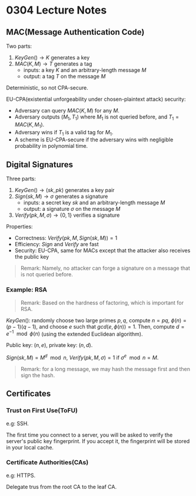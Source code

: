 # 0304 Lecture Notes

## MAC(Message Authentication Code)

Two parts:

1. $KeyGen() \rightarrow K$ generates a key
2. $MAC(K, M) \rightarrow T$ generates a tag
    - inputs: a key $K$ and an arbitrary-length message $M$
    - output: a tag $T$ on the message $M$

Deterministic, so not CPA-secure.

EU-CPA(existential unforgeability under chosen-plaintext attack) security:

- Adversary can query $MAC(K, M)$ for any $M$.
- Adversary outputs $(M_1, T_1)$ where $M_1$ is not queried before, and $T_1 = MAC(K, M_1)$.
- Adversary wins if $T_1$ is a valid tag for $M_1$.
- A scheme is EU-CPA-secure if the adversary wins with negligible probability in polynomial time.

## Digital Signatures

Three parts:

1. $KeyGen() \rightarrow (sk, pk)$ generates a key pair
2. $Sign(sk, M) \rightarrow \sigma$ generates a signature
    - inputs: a secret key $sk$ and an arbitrary-length message $M$
    - output: a signature $\sigma$ on the message $M$
3. $Verify(pk, M, \sigma) \rightarrow \{0, 1\}$ verifies a signature

Properties:

- Correctness: $Verify(pk, M, Sign(sk, M)) = 1$
- Efficiency: $Sign$ and $Verify$ are fast
- Security: EU-CPA, same for MACs except that the attacker also receives the public key

> Remark: Namely, no attacker can forge a signature on a message that is not queried before.

### Example: RSA

> Remark: Based on the hardness of factoring, which is important for RSA.

$KeyGen()$: randomly choose two large primes $p, q$, compute $n = pq$, $\phi(n) = (p-1)(q-1)$, and choose $e$ such that $gcd(e, \phi(n)) = 1$. Then, compute $d = e^{-1} \mod \phi(n)$ (using the extended Euclidean algorithm).

Public key: $(n, e)$, private key: $(n, d)$.

$Sign(sk, M) = M^d \mod n$, $Verify(pk, M, \sigma) = 1$ if $\sigma^e \mod n = M$.

> Remark: for a long message, we may hash the message first and then sign the hash.

## Certificates

### Trust on First Use(ToFU)

e.g: SSH.

The first time you connect to a server, you will be asked to verify the server's public key fingerprint. If you accept it, the fingerprint will be stored in your local cache.

### Certificate Authorities(CAs)

e.g: HTTPS.

Delegate trus from the root CA to the leaf CA.
